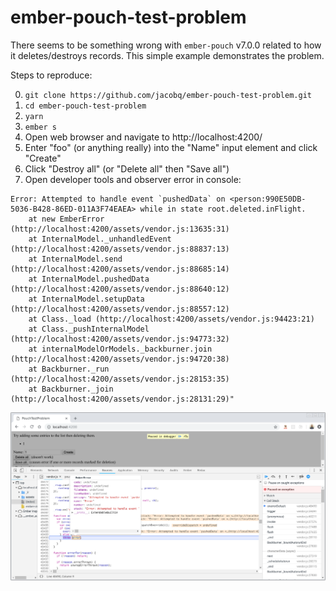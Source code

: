 # ember-pouch-test-problem

There seems to be something wrong with `ember-pouch` v7.0.0 related to how it deletes/destroys records.
This simple example demonstrates the problem.

Steps to reproduce:

   0. `git clone https://github.com/jacobq/ember-pouch-test-problem.git`
   1. `cd ember-pouch-test-problem`
   2. `yarn`
   3. `ember s`
   4. Open web browser and navigate to http://localhost:4200/
   5. Enter "foo" (or anything really) into the "Name" input element and click "Create"
   6. Click "Destroy all" (or "Delete all" then "Save all")
   7. Open developer tools and observer error in console:

```text
Error: Attempted to handle event `pushedData` on <person:990E50DB-5036-B428-86ED-011A3F74EAEA> while in state root.deleted.inFlight. 
    at new EmberError (http://localhost:4200/assets/vendor.js:13635:31)
    at InternalModel._unhandledEvent (http://localhost:4200/assets/vendor.js:88837:13)
    at InternalModel.send (http://localhost:4200/assets/vendor.js:88685:14)
    at InternalModel.pushedData (http://localhost:4200/assets/vendor.js:88640:12)
    at InternalModel.setupData (http://localhost:4200/assets/vendor.js:88557:12)
    at Class._load (http://localhost:4200/assets/vendor.js:94423:21)
    at Class._pushInternalModel (http://localhost:4200/assets/vendor.js:94773:32)
    at internalModelOrModels._backburner.join (http://localhost:4200/assets/vendor.js:94720:38)
    at Backburner._run (http://localhost:4200/assets/vendor.js:28153:35)
    at Backburner._join (http://localhost:4200/assets/vendor.js:28131:29)"
```

![screenshot of the aforementioned problem](./error-screenshot.png)
